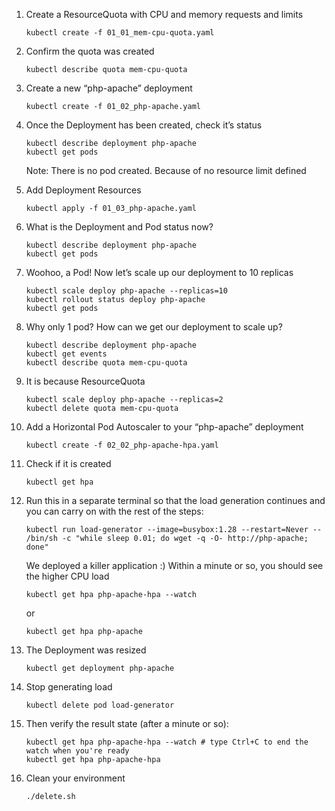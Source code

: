 1. Create a ResourceQuota with CPU and memory requests and limits
    ```
    kubectl create -f 01_01_mem-cpu-quota.yaml
    ```
2. Confirm the quota was created
    ```
    kubectl describe quota mem-cpu-quota
    ```
3. Create a new “php-apache” deployment
    ```
    kubectl create -f 01_02_php-apache.yaml
    ```
4. Once the Deployment has been created, check it’s status
    ```
    kubectl describe deployment php-apache
    kubectl get pods
    ```
    Note: There is no pod created. Because of no resource limit defined

5. Add Deployment Resources
    ```
    kubectl apply -f 01_03_php-apache.yaml
    ```
6. What is the Deployment and Pod status now?
    ```
    kubectl describe deployment php-apache
    kubectl get pods
    ```

7. Woohoo, a Pod! Now let’s scale up our deployment to 10 replicas
    ```
    kubectl scale deploy php-apache --replicas=10
    kubectl rollout status deploy php-apache
    kubectl get pods
    ```
8.  Why only 1 pod? How can we get our deployment to scale up?
    ```
    kubectl describe deployment php-apache
    kubectl get events
    kubectl describe quota mem-cpu-quota
    ```
9. It is because ResourceQuota
    ```
    kubectl scale deploy php-apache --replicas=2
    kubectl delete quota mem-cpu-quota
    ```
10. Add a Horizontal Pod Autoscaler to your “php-apache” deployment
    ```
    kubectl create -f 02_02_php-apache-hpa.yaml
    ```
11. Check if it is created
    ```
    kubectl get hpa
    ```
12. Run this in a separate terminal so that the load generation continues and you can carry on with the rest of the steps:
    ```
    kubectl run load-generator --image=busybox:1.28 --restart=Never -- /bin/sh -c "while sleep 0.01; do wget -q -O- http://php-apache; done"
    ```
    We deployed a killer application :)
    Within a minute or so, you should see the higher CPU load
    ```
    kubectl get hpa php-apache-hpa --watch
    ```
    or
    ```
    kubectl get hpa php-apache
    ```
13. The Deployment was resized
    ```
    kubectl get deployment php-apache
    ```
14. Stop generating load
    ```
    kubectl delete pod load-generator
    ```

15. Then verify the result state (after a minute or so):
    ```
    kubectl get hpa php-apache-hpa --watch # type Ctrl+C to end the watch when you're ready
    kubectl get hpa php-apache-hpa
    ```
16. Clean your environment
    ```
    ./delete.sh
    ```